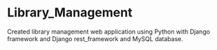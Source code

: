 # Library_Management
 Created library management web application using Python with Django framework and Django rest_framework and MySQL database.
